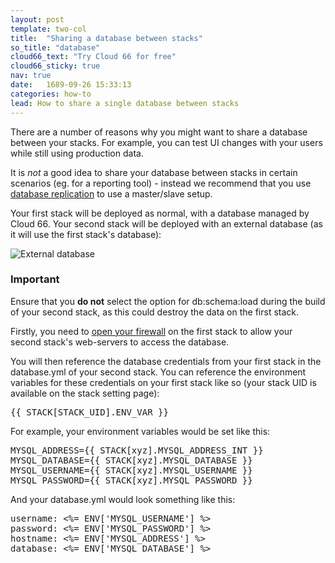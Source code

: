 ```yaml
---
layout: post
template: two-col
title:  "Sharing a database between stacks"
so_title: "database"
cloud66_text: "Try Cloud 66 for free"
cloud66_sticky: true
nav: true
date:   1689-09-26 15:33:13
categories: how-to
lead: How to share a single database between stacks
---
```


There are a number of reasons why you might want to share a database between your stacks. For example, you can test UI changes with your users while still using production data.

It is _not_ a good idea to share your database between stacks in certain scenarios (eg. for a reporting tool) - instead we recommend that you use [database replication](/stack-features/database-replication.html) to use a master/slave setup.

Your first stack will be deployed as normal, with a database managed by Cloud 66. Your second stack will be deployed with an external database (as it will use the first stack's database):

![External database](http://cdn.cloud66.com/images/help/external_database.png)

<div class="notice notice-standalone">
		<h3>Important</h3>
		<p>Ensure that you <b>do not</b> select the option for db:schema:load during the build of your second stack, as this could destroy the data on the first stack.</p>
</div>

Firstly, you need to [open your firewall](/stack-features/stack-security.html) on the first stack to allow your second stack's web-servers to access the database.

You will then reference the database credentials from your first stack in the database.yml of your second stack. You can reference the environment variables for these credentials on your first stack like so (your stack UID is available on the stack setting page):

<kbd>&#123;&#123; STACK[STACK_UID].ENV&#95;VAR &#125;&#125;</kbd>

For example, your environment variables would be set like this:
<pre class="terminal">
MYSQL_ADDRESS=&#123;&#123; STACK[xyz].MYSQL_ADDRESS_INT &#125;&#125;
MYSQL_DATABASE=&#123;&#123; STACK[xyz].MYSQL_DATABASE &#125;&#125;
MYSQL_USERNAME=&#123;&#123; STACK[xyz].MYSQL_USERNAME &#125;&#125;
MYSQL_PASSWORD=&#123;&#123; STACK[xyz].MYSQL_PASSWORD &#125;&#125;
</pre>

And your database.yml would look something like this:
<pre class="terminal">
username: <%= ENV['MYSQL_USERNAME'] %>
password: <%= ENV['MYSQL_PASSWORD'] %>
hostname: <%= ENV['MYSQL_ADDRESS'] %>
database: <%= ENV['MYSQL_DATABASE'] %>
</pre>
